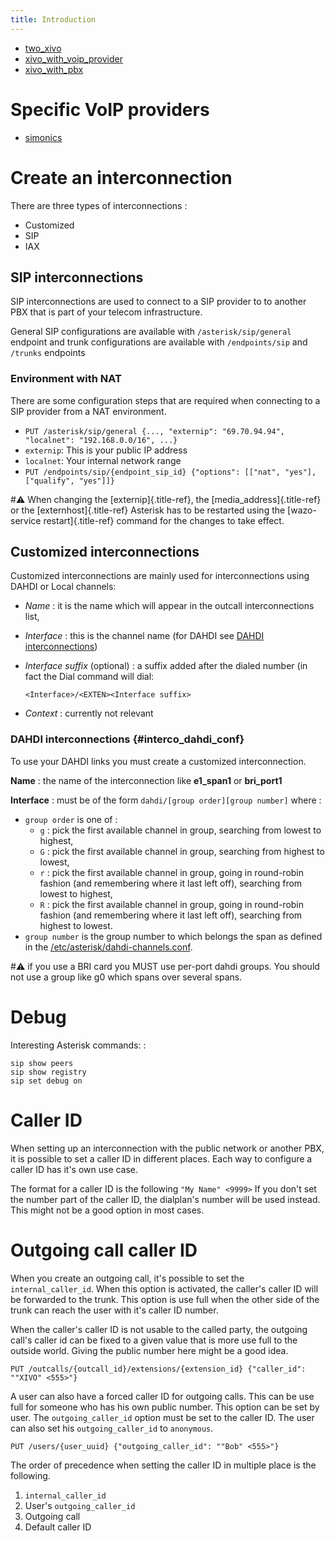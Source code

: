 ```yaml
---
title: Introduction
---
```


- [two_xivo](/uc-doc/administration/interconnections/two_xivo)
- [xivo_with_voip_provider](/uc-doc/administration/interconnections/xivo_with_voip_provider)
- [xivo_with_pbx](/uc-doc/administration/interconnections/xivo_with_pbx)

Specific VoIP providers
=======================

- [simonics](/uc-doc/administration/interconnections/simonics)

Create an interconnection
=========================

There are three types of interconnections :

-   Customized
-   SIP
-   IAX

SIP interconnections
--------------------

SIP interconnections are used to connect to a SIP provider to to another
PBX that is part of your telecom infrastructure.

General SIP configurations are available with `/asterisk/sip/general`
endpoint and trunk configurations are available with `/endpoints/sip`
and `/trunks` endpoints

### Environment with NAT

There are some configuration steps that are required when connecting to
a SIP provider from a NAT environment.

-   `PUT /asterisk/sip/general {..., "externip": "69.70.94.94", "localnet": "192.168.0.0/16", ...}`
-   `externip`: This is your public IP address
-   `localnet`: Your internal network range
-   `PUT /endpoints/sip/{endpoint_sip_id} {"options": [["nat", "yes"], ["qualify", "yes"]]}`

#:warning: When changing the [externip]{.title-ref}, the
[media_address]{.title-ref} or the [externhost]{.title-ref} Asterisk
has to be restarted using the [wazo-service restart]{.title-ref} command
for the changes to take effect.

Customized interconnections
---------------------------

Customized interconnections are mainly used for interconnections using
DAHDI or Local channels:

-   *Name* : it is the name which will appear in the outcall
    interconnections list,
-   *Interface* : this is the channel name (for DAHDI see
    [DAHDI interconnections](/uc-doc/administration/interconnections/introduction#interco_dahdi_conf))
-   *Interface suffix* (optional) : a suffix added after the dialed
    number (in fact the Dial command will dial:

        <Interface>/<EXTEN><Interface suffix>

-   *Context* : currently not relevant

### DAHDI interconnections {#interco_dahdi_conf}

To use your DAHDI links you must create a customized interconnection.

**Name** : the name of the interconnection like **e1_span1** or
**bri_port1**

**Interface** : must be of the form `dahdi/[group order][group number]`
where :

-   `group order` is one of :
    -   `g` : pick the first available channel in group, searching from
        lowest to highest,
    -   `G` : pick the first available channel in group, searching from
        highest to lowest,
    -   `r` : pick the first available channel in group, going in
        round-robin fashion (and remembering where it last left off),
        searching from lowest to highest,
    -   `R` : pick the first available channel in group, going in
        round-robin fashion (and remembering where it last left off),
        searching from highest to lowest.
-   `group number` is the group number to which belongs the span as
    defined in the [/etc/asterisk/dahdi-channels.conf](/uc-doc/administration/hardware/introduction#asterisk_dahdi_channel_conf).

#:warning: if you use a BRI card you MUST use per-port dahdi groups. You should not
use a group like g0 which spans over several spans.

Debug
=====

Interesting Asterisk commands: :

    sip show peers
    sip show registry
    sip set debug on

Caller ID
=========

When setting up an interconnection with the public network or another
PBX, it is possible to set a caller ID in different places. Each way to
configure a caller ID has it's own use case.

The format for a caller ID is the following `"My Name" <9999>` If you
don't set the number part of the caller ID, the dialplan's number will
be used instead. This might not be a good option in most cases.

Outgoing call caller ID
=======================

When you create an outgoing call, it's possible to set the
`internal_caller_id`. When this option is activated, the caller's
caller ID will be forwarded to the trunk. This option is use full when
the other side of the trunk can reach the user with it's caller ID
number.

When the caller's caller ID is not usable to the called party, the
outgoing call's caller id can be fixed to a given value that is more
use full to the outside world. Giving the public number here might be a
good idea.

`PUT /outcalls/{outcall_id}/extensions/{extension_id} {"caller_id": ""XIVO" <555>"}`

A user can also have a forced caller ID for outgoing calls. This can be
use full for someone who has his own public number. This option can be
set by user. The `outgoing_caller_id` option must be set to the caller
ID. The user can also set his `outgoing_caller_id` to `anonymous`.

`PUT /users/{user_uuid} {"outgoing_caller_id": ""Bob" <555>"}`

The order of precedence when setting the caller ID in multiple place is
the following.

1.  `internal_caller_id`
2.  User's `outgoing_caller_id`
3.  Outgoing call
4.  Default caller ID
